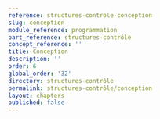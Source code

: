 ```yaml
---
reference: structures-contrôle-conception
slug: conception
module_reference: programmation
part_reference: structures-contrôle
concept_reference: ''
title: Conception
description: ''
order: 6
global_order: '32'
directory: structures-contrôle
permalink: structures-contrôle/conception
layout: chapters
published: false
---
```

